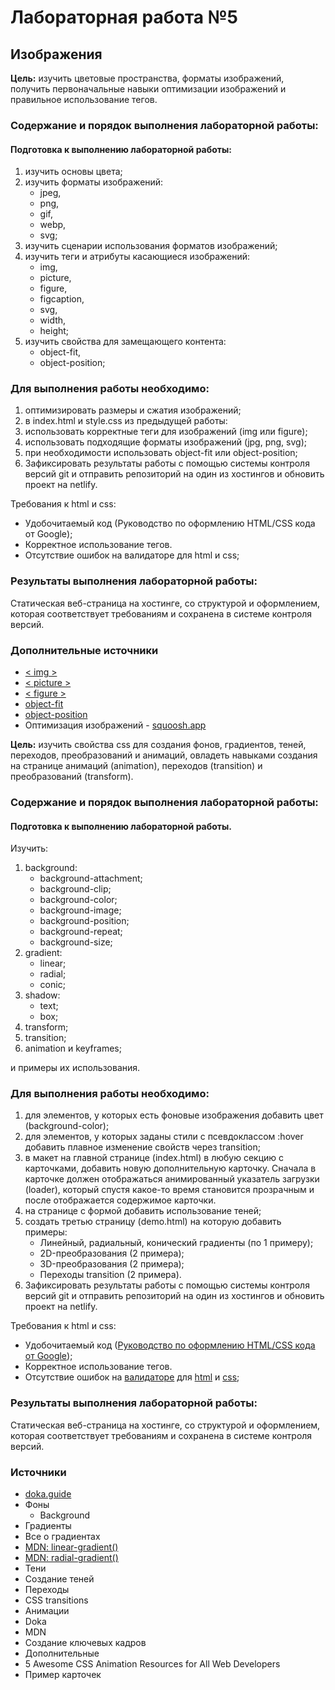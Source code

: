 # Лабораторная работа №5
## Изображения
**Цель:** изучить цветовые пространства, форматы изображений, получить первоначальные навыки оптимизации изображений и правильное использование тегов.

### Содержание и порядок выполнения лабораторной работы:
#### Подготовка к выполнению лабораторной работы:
1. изучить основы цвета;
2. изучить форматы изображений:
   - jpeg, 
   - png, 
   - gif, 
   - webp, 
   - svg;
3. изучить сценарии использования форматов изображений;
4. изучить теги и атрибуты касающиеся изображений:
   - img, 
   - picture,
   - figure,
   - figcaption,
   - svg,
   - width,
   - height; 
5. изучить свойства для замещающего контента:
   - object-fit,
   - object-position;

### Для выполнения работы необходимо:
1. оптимизировать размеры и сжатия изображений;
2. в index.html и style.css из предыдущей работы:
3. использовать корректные теги для изображений (img или figure);
4. использовать подходящие форматы изображений (jpg, png, svg);
5. при необходимости использовать object-fit или object-position; 
6. Зафиксировать результаты работы с помощью системы контроля версий git и отправить репозиторий на один из хостингов и обновить проект на netlify.
 
Требования к html и css:
- Удобочитаемый код (Руководство по оформлению HTML/CSS кода от Google);
- Корректное использование тегов.
- Отсутствие ошибок на валидаторе для html и css;
 
### Результаты выполнения лабораторной работы:
Статическая веб-страница на хостинге, со структурой и оформлением, которая соответствует требованиям и сохранена в системе контроля версий.

### Дополнительные источники
- [< img >](https://developer.mozilla.org/ru/docs/Web/HTML/Element/img)
- [< picture >](https://developer.mozilla.org/ru/docs/Web/HTML/Element/picture)
- [< figure >](https://developer.mozilla.org/ru/docs/Web/HTML/Element/figure)
- [object-fit](https://developer.mozilla.org/ru/docs/Web/CSS/object-fit)
- [object-position](https://developer.mozilla.org/ru/docs/Web/CSS/object-position)
- Оптимизация изображений - [squoosh.app](https://squoosh.app)

**Цель:** изучить свойства css для создания фонов, градиентов, теней, переходов, преобразований и анимаций, овладеть навыками создания на странице анимаций (animation), переходов (transition) и преобразований (transform).
### Содержание и порядок выполнения лабораторной работы:
#### Подготовка к выполнению лабораторной работы. 
Изучить:
1. background:
   - background-attachment;
   - background-clip;
   - background-color;
   - background-image;
   - background-position;
   - background-repeat;
   - background-size;
2. gradient:
   - linear;
   - radial;
   - conic;
3. shadow:
   - text;
   - box;
4. transform;
5. transition;
6. animation и keyframes;

и примеры их использования.
   
### Для выполнения работы необходимо:
   1. для элементов, у которых есть фоновые изображения добавить цвет (background-color);
   2. для элементов, у которых заданы стили с псевдоклассом :hover добавить плавное изменение свойств через transition;
   3. в макет на главной странице (index.html) в любую секцию с карточками, добавить новую дополнительную карточку. Сначала в карточке должен отображаться анимированный указатель загрузки (loader), который спустя какое-то время становится прозрачным и после отображается содержимое карточки.
   4. на странице с формой добавить использование теней;
   5. создать третью страницу (demo.html) на которую добавить примеры:
      - Линейный, радиальный, конический градиенты (по 1 примеру);
      - 2D-преобразования (2 примера);
      - 3D-преобразования (2 примера);
      - Переходы transition (2 примера).
   6. Зафиксировать результаты работы с помощью системы контроля версий git и отправить репозиторий на один из хостингов и обновить проект на netlify.

Требования к html и css:
- Удобочитаемый код ([Руководство по оформлению HTML/CSS кода от Google](https://habr.com/ru/post/143452/));
- Корректное использование тегов.
- Отсутствие ошибок на [валидаторе](https://validator.w3.org/) для [html](https://validator.w3.org/) и [css](https://jigsaw.w3.org/css-validator/);

### Результаты выполнения лабораторной работы:
Статическая веб-страница на хостинге, со структурой и оформлением, которая соответствует требованиям и сохранена в системе контроля версий.

### Источники
- [doka.guide](https://doka.guide/)
- Фоны 
  - Background 
- Градиенты
- Все о градиентах 
- [MDN: linear-gradient()](https://developer.mozilla.org/en-US/docs/Web/CSS/gradient/linear-gradient)
- [MDN: radial-gradient()](https://developer.mozilla.org/en-US/docs/Web/CSS/gradient/radial-gradient) 
- Тени 
- Создание теней 
- Переходы 
- CSS transitions 
- Анимации 
- Doka 
- MDN 
- Создание ключевых кадров 
- Дополнительные 
- 5 Awesome CSS Animation Resources for All Web Developers 
- Пример карточек